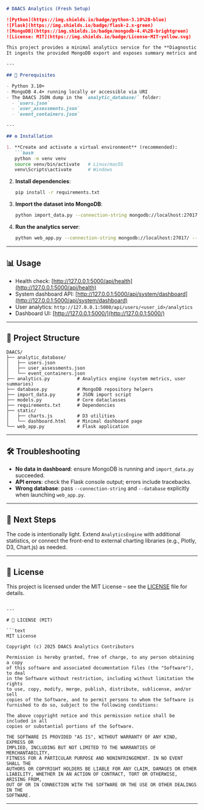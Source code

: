 ````markdown
# DAACS Analytics (Fresh Setup)

![Python](https://img.shields.io/badge/python-3.10%2B-blue)
![Flask](https://img.shields.io/badge/flask-2.x-green)
![MongoDB](https://img.shields.io/badge/mongodb-4.4%2B-brightgreen)
![License: MIT](https://img.shields.io/badge/License-MIT-yellow.svg)

This project provides a minimal analytics service for the **Diagnostic Assessment and Achievement of College Skills (DAACS)** dataset.  
It ingests the provided MongoDB export and exposes summary metrics and visualisations via a Flask API and a single-page dashboard.

---

## 🚀 Prerequisites

- Python 3.10+
- MongoDB 4.4+ running locally or accessible via URI
- The DAACS JSON dump in the `analytic_database/` folder:
  - `users.json`
  - `user_assessments.json`
  - `event_containers.json`

---

## ⚙️ Installation

1. **Create and activate a virtual environment** (recommended):
   ```bash
   python -m venv venv
   source venv/bin/activate   # Linux/macOS
   venv\Scripts\activate      # Windows
````

2. **Install dependencies**:

   ```bash
   pip install -r requirements.txt
   ```

3. **Import the dataset into MongoDB**:

   ```bash
   python import_data.py --connection-string mongodb://localhost:27017/ --database daacs_analytics
   ```

4. **Run the analytics server**:

   ```bash
   python web_app.py --connection-string mongodb://localhost:27017/ --database daacs_analytics
   ```

---

## 📊 Usage

* Health check: [http://127.0.0.1:5000/api/health](http://127.0.0.1:5000/api/health)
* System dashboard API: [http://127.0.0.1:5000/api/system/dashboard](http://127.0.0.1:5000/api/system/dashboard)
* User analytics: `http://127.0.0.1:5000/api/users/<user_id>/analytics`
* Dashboard UI: [http://127.0.0.1:5000/](http://127.0.0.1:5000/)

---

## 📂 Project Structure

```
DAACS/
├── analytic_database/
│   ├── users.json
│   ├── user_assessments.json
│   └── event_containers.json
├── analytics.py          # Analytics engine (system metrics, user summaries)
├── database.py           # MongoDB repository helpers
├── import_data.py        # JSON import script
├── models.py             # Core dataclasses
├── requirements.txt      # Dependencies
├── static/
│   ├── charts.js         # D3 utilities
│   └── dashboard.html    # Minimal dashboard page
└── web_app.py            # Flask application
```

---

## 🛠 Troubleshooting

* **No data in dashboard**: ensure MongoDB is running and `import_data.py` succeeded.
* **API errors**: check the Flask console output; errors include tracebacks.
* **Wrong database**: pass `--connection-string` and `--database` explicitly when launching `web_app.py`.

---

## 🔮 Next Steps

The code is intentionally light.
Extend `AnalyticsEngine` with additional statistics, or connect the front-end to external charting libraries (e.g., Plotly, D3, Chart.js) as needed.

---

## 📜 License

This project is licensed under the MIT License – see the [LICENSE](LICENSE) file for details.

````

---

# 📄 LICENSE (MIT)

```text
MIT License

Copyright (c) 2025 DAACS Analytics Contributors

Permission is hereby granted, free of charge, to any person obtaining a copy
of this software and associated documentation files (the "Software"), to deal
in the Software without restriction, including without limitation the rights
to use, copy, modify, merge, publish, distribute, sublicense, and/or sell
copies of the Software, and to permit persons to whom the Software is
furnished to do so, subject to the following conditions:

The above copyright notice and this permission notice shall be included in all
copies or substantial portions of the Software.

THE SOFTWARE IS PROVIDED "AS IS", WITHOUT WARRANTY OF ANY KIND, EXPRESS OR
IMPLIED, INCLUDING BUT NOT LIMITED TO THE WARRANTIES OF MERCHANTABILITY,
FITNESS FOR A PARTICULAR PURPOSE AND NONINFRINGEMENT. IN NO EVENT SHALL THE
AUTHORS OR COPYRIGHT HOLDERS BE LIABLE FOR ANY CLAIM, DAMAGES OR OTHER
LIABILITY, WHETHER IN AN ACTION OF CONTRACT, TORT OR OTHERWISE, ARISING FROM,
OUT OF OR IN CONNECTION WITH THE SOFTWARE OR THE USE OR OTHER DEALINGS IN THE
SOFTWARE.
````

---

